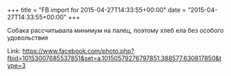 +++
title = "FB import for 2015-04-27T14:33:55+00:00"
date = "2015-04-27T14:33:55+00:00"
+++

Собака рассчитывала минимум на палец, поэтому хлеб ела без особого удовольствия


Link: https://www.facebook.com/photo.php?fbid=10153007685537851&set=a.10150579276797851.388577.630817850&type=3
